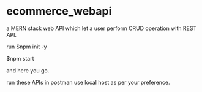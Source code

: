 # ecommerce_webapi
a MERN stack web API which let a user perform CRUD operation with REST API.


run $npm init -y

$npm start

and here you go.

run these APIs in postman use local host as per your preference.
